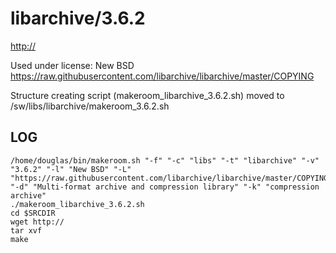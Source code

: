libarchive/3.6.2
========================

<http://>

Used under license:
New BSD
<https://raw.githubusercontent.com/libarchive/libarchive/master/COPYING>

Structure creating script (makeroom_libarchive_3.6.2.sh) moved to /sw/libs/libarchive/makeroom_3.6.2.sh

LOG
---

    /home/douglas/bin/makeroom.sh "-f" "-c" "libs" "-t" "libarchive" "-v" "3.6.2" "-l" "New BSD" "-L" "https://raw.githubusercontent.com/libarchive/libarchive/master/COPYING" "-d" "Multi-format archive and compression library" "-k" "compression archive"
    ./makeroom_libarchive_3.6.2.sh
    cd $SRCDIR
    wget http://
    tar xvf 
    make

